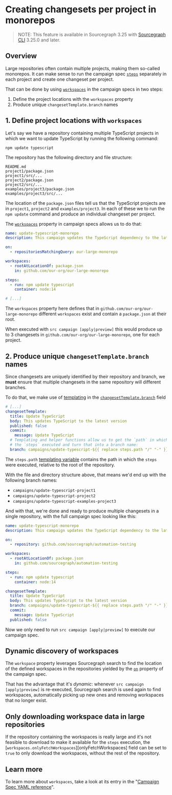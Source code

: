 # Creating changesets per project in monorepos

<style>
.markdown-body h2 { margin-top: 50px; }
.markdown-body pre.chroma { font-size: 0.75em; }
</style>

> NOTE: This feature is available in Sourcegraph 3.25 with <a href="https://github.com/sourcegraph/src-cli">Sourcegraph CLI</a> 3.25.0 and later.</p>

## Overview

Large repositories often contain multiple projects, making them so-called monorepos. It can make sense to run the campaign spec [`steps`][steps] separately in each project and create one changeset per project.

That can be done by using [`workspaces`][workspaces] in the campaign specs in two steps:

1. Define the project locations with the `workspaces` property
2. Produce unique `changesetTemplate.branch` names

## 1. Define project locations with `workspaces`

Let's say we have a repository containing multiple TypeScript projects in which we want to update TypeScript by running the following command:

```
npm update typescript
```

The repository has the following directory and file structure:

```
README.md
project1/package.json
project1/src/...
project2/package.json
project2/src/...
examples/project3/package.json
examples/project3/src/...
```

The location of the `package.json` files tell us that the TypeScript projects are in `project1`, `project2` and `examples/project3`. In each of these we to run the `npm update` command and produce an individual changeset per project.

The [`workspaces`][workspaces] property in campaign specs allows us to do that:

```yaml
name: update-typescript-monorepo
description: This campaign updates the TypeScript dependency to the latest version

on:
  - repositoriesMatchingQuery: our-large-monorepo

workspaces:
  - rootAtLocationOf: package.json
    in: github.com/our-org/our-large-monorepo

steps:
  - run: npm update typescript
    container: node:14

# [...]
```

The `workspaces` property here defines that in `github.com/our-org/our-large-monorepo` different `workspaces` exist and contain a `package.json` at their root.

When executed with `src campaign [apply|preview]` this would produce up to 3 changesets in `github.com/our-org/our-large-monorepo`, one for each project.

## 2. Produce unique `changesetTemplate.branch` names

Since changesets are uniquely identified by their repository and branch, we **must** ensure that multiple changesets in the same repository will different branches.

To do that, we make use of [templating][templating] in the [`changesetTemplate.branch`][branch] field

```yaml
# [...]
changesetTemplate:
  title: Update TypeScript
  body: This updates TypeScript to the latest version
  published: false
  commit:
    message: Update TypeScript
  # Templating and helper functions allow us to get the `path` in which
  # the `steps` executed and turn that into a branch name:
  branch: campaigns/update-typescript-${{ replace steps.path "/" "-" }}
```

The `steps.path` [templating variable][templating] contains the path in which the `steps` were executed, relative to the root of the repository.

With the file and directory structure above, that means we'd end up with the following branch names:

- `campaigns/update-typescript-project1`
- `campaigns/update-typescript-project2`
- `campaigns/update-typescript-examples-project3`

And with that, we're done and ready to produce multiple changesets in a single repository, with the full campaign spec looking like this:

```yaml
name: update-typescript-monorepo
description: This campaign updates the TypeScript dependency to the latest version

on:
  - repository: github.com/sourcegraph/automation-testing

workspaces:
  - rootAtLocationOf: package.json
    in: github.com/sourcegraph/automation-testing

steps:
  - run: npm update typescript
    container: node:14

changesetTemplate:
  title: Update TypeScript
  body: This updates TypeScript to the latest version
  branch: campaigns/update-typescript-${{ replace steps.path "/" "-" }}
  commit:
    message: Update TypeScript
  published: false
```

Now we only need to run `src campaign [apply|preview]` to execute our campaign spec.

## Dynamic discovery of workspaces

The `workspace` property leverages Sourcegraph search to find the location of the defined workspaces in the repositories yielded by the [`on`][on] property of the campaign spec.

That has the advantage that it's _dynamic_: whenever `src campaign [apply|preview]` is re-executed, Sourcegraph search is used again to find workspaces, automatically picking up new ones and removing workspaces that no longer exist.

## Only downloading workspace data in large repositories

If the repository containing the workspaces is really large and it's not feasible to download to make it available for the `steps` execution, the [`workspaces.onlyFetchWorkspaces`][onlyFetchWorkspaces] field can be set to `true` to only download the workspaces, without the rest of the repository.

## Learn more

To learn more about `workspaces`, take a look at its entry in the "[Campaign Spec YAML reference][workspaces]".

<!-- References for easier reading of text above: -->

[cli]: ../cli/index.md
[steps]: ../references/campaign_spec_yaml_reference.md#steps
[workspaces]: ../references/campaign_spec_yaml_reference.md#workspaces
[onlyfetchworkspace]: ../references/campaign_spec_yaml_reference.md#workspaces-onlyfetchworkspace
[on]: ../references/campaign_spec_yaml_reference.md#on
[branch]: ../references/campaign_spec_yaml_reference.md#changesettemplate-branch
[templating]: ../references/campaign_spec_templating.md
